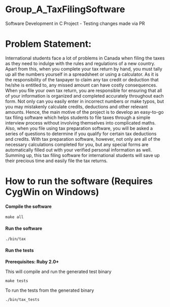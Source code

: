 # Group_A_TaxFilingSoftware
Software Development in C Project - Testing changes made via PR

# Problem Statement:
International students face a lot of problems in Canada when filing the taxes as they need to indulge with the rules and regulations of a new country. Apart from this, when you complete your tax return by hand, you must tally up all the numbers yourself in a spreadsheet or using a calculator. As it is the responsibility of the taxpayer to claim any tax credit or deduction that he/she is entitled to, any missed amount can have costly consequences. When you file your own tax return, you are responsible for ensuring that all of your information is organized and completed accurately throughout each form. Not only can you easily enter in incorrect numbers or make typos, but you may mistakenly calculate credits, deductions and other relevant amounts.
Hence, the main motive of the project is to develop an easy-to-go tax filing software which helps students to file taxes through a simple interview process without involving themselves into complicated maths. Also, when you file using tax preparation software, you will be asked a series of questions to determine if you qualify for certain tax deductions and credits. With tax preparation software, however, not only are all of the necessary calculations completed for you, but any special forms are automatically filled out with your verified personal information as well.
Summing up, this tax filing software for international students will save up their precious time and easily file the tax returns.



# How to run the software (Requires CygWin on Windows)

#### Compile the software

```
make all
```

#### Run the software

```
./bin/tax
```

#### Run the tests

**Prerequisites: Ruby 2.0+**

This will compile and run the generated test binary

```
make tests
```

To run the tests from the generated binary

```
./bin/tax_tests
```

